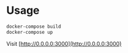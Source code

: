 # Usage

```bash
docker-compose build
docker-compose up
```
Visit [http://0.0.0.0:3000](http://0.0.0.0:3000)

